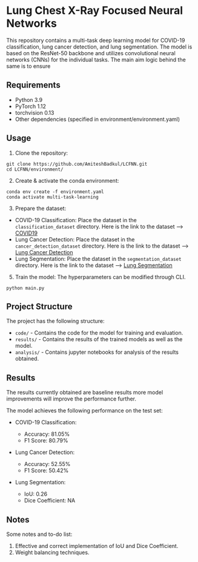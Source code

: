 # Lung Chest X-Ray Focused Neural Networks

This repository contains a multi-task deep learning model for COVID-19 classification, lung cancer detection, and lung segmentation. The model is based on the ResNet-50 backbone and utilizes convolutional neural networks (CNNs) for the individual tasks. The main aim logic behind the same is to ensure

## Requirements

- Python 3.9
- PyTorch 1.12
- torchvision 0.13
- Other dependencies (specified in environment/environment.yaml)

## Usage

1. Clone the repository:

```shell
git clone https://github.com/AmiteshBadkul/LCFNN.git
cd LCFNN/environment/
```

2. Create & activate the conda environment:

```shell
conda env create -f environment.yaml
conda activate multi-task-learning
```

3. Prepare the dataset:

- COVID-19 Classification: Place the dataset in the `classification_dataset` directory. Here is the link to the dataset --> [COVID19](https://www.kaggle.com/datasets/prashant268/chest-xray-covid19-pneumonia)
- Lung Cancer Detection: Place the dataset in the `cancer_detection_dataset` directory. Here is the link to the dataset --> [Lung Cancer Detection](https://www.kaggle.com/datasets/raddar/nodules-in-chest-xrays-jsrt)
- Lung Segmentation: Place the dataset in the `segmentation_dataset` directory. Here is the link to the dataset --> [Lung Segmentation](https://www.kaggle.com/code/nikhilpandey360/lung-segmentation-from-chest-x-ray-dataset/input)

5. Train the model:
The hyperparameters can be modified through CLI.

```shell
python main.py
```

## Project Structure

The project has the following structure:

- `code/` - Contains the code for the model for training and evaluation.
- `results/` - Contains the results of the trained models as well as the model.
- `analysis/` - Contains jupyter notebooks for analysis of the results obtained.

## Results
The results currently obtained are baseline results more model improvements will improve the performance further.

The model achieves the following performance on the test set:

- COVID-19 Classification:
  - Accuracy: 81.05%
  - F1 Score: 80.79%

- Lung Cancer Detection:
  - Accuracy: 52.55%
  - F1 Score: 50.42%

- Lung Segmentation:
  - IoU: 0.26
  - Dice Coefficient: NA

## Notes

Some notes and to-do list:
1. Effective and correct implementation of IoU and Dice Coefficient.
2. Weight balancing techniques.
